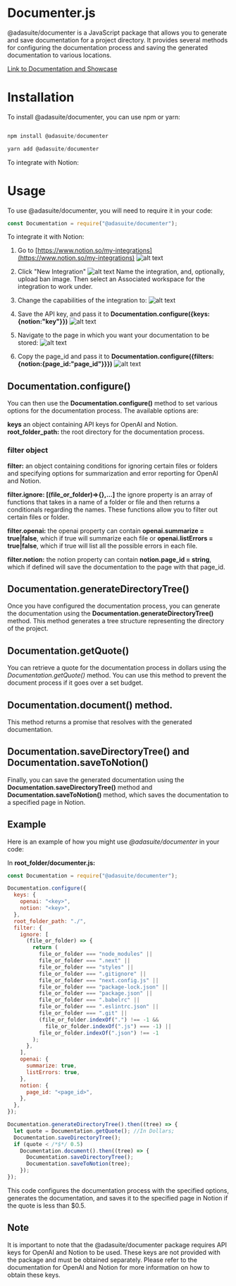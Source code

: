 # Documenter.js

@adasuite/documenter is a JavaScript package that allows you to generate and save documentation for a project directory. It provides several methods for configuring the documentation process and saving the generated documentation to various locations.

[Link to Documentation and Showcase](https://www.notion.so/kvictoria/Documenter-9ac4e16b5d24428aa5429ef54b898ad0)

# Installation

To install @adasuite/documenter, you can use npm or yarn:

```js

npm install @adasuite/documenter
```

```js
yarn add @adasuite/documenter
```

To integrate with Notion:

# Usage

To use @adasuite/documenter, you will need to require it in your code:

```js
const Documentation = require("@adasuite/documenter");
```

To integrate it with Notion:

1. Go to [https://www.notion.so/my-integrations](https://www.notion.so/my-integrations)
   ![alt text](https://lh4.googleusercontent.com/TRM-BqSt_FsMKznuWkUcT8miuDajNG6vdQUaLz35Jppks-tVq_f5xaOE9yWrLibDUhw=w2400)
2. Click "New Integration"
   ![alt text](https://lh5.googleusercontent.com/jOBTufaGLGsI8zK74RnQHGB4ootherTr27oUdnXZAGtNeoiqQLEfbPZBwVh-n0Wfg3o=w2400)
   Name the integration, and, optionally, upload ban image. Then select an Associated workspace for the integration to work under.

3. Change the capabilities of the integration to:
   ![alt text](https://lh5.googleusercontent.com/BhSdD82xoafrrreHy1fz5ONKm5cF8eDvT44DhimXSL1LPyWGvOc-Ok_sGGQ8e4sYVZs=w2400)

4. Save the API key, and pass it to **Documentation.configure({keys:{notion:"key"}})**
   ![alt text](https://lh4.googleusercontent.com/MbF24vtG4ZD16YYRlbfsabcsgLuOAtKuWvs4oSK0jfyvfp3fH6NEC9LoW9D3aX8Yq5g=w2400)

5. Navigate to the page in which you want your documentation to be stored:
   ![alt text](https://lh6.googleusercontent.com/a5MBVzuVaVO5RHog3LjNetSLkC-QOsgws95svMIINrXrXX5M9QoNbDl4YnQyab7-CXs=w2400)

6. Copy the page_id and pass it to **Documentation.configure({filters:{notion:{page_id:"page_id"}}})**
   ![alt text](https://lh5.googleusercontent.com/p9LjLMKlo_fh_BhOf-mOCtLW953Ya5OSiI5ccT4m1INBxv8UFhyccx1XPoh9_Inus_A=w2400)

## Documentation.configure()

You can then use the **Documentation.configure()** method to set various options for the documentation process. The available options are:

**keys** an object containing API keys for OpenAI and Notion.
**root_folder_path:** the root directory for the documentation process.

### filter object

**filter:** an object containing conditions for ignoring certain files or folders and specifying options for summarization and error reporting for OpenAI and Notion.

**filter.ignore: [(file_or_folder)=>{},...]** the ignore property is an array of functions that takes in a name of a folder or file and then returns a conditionals regarding the names. These functions allow you to filter out certain files or folder.

**filter.openai:** the openai property can contain **openai.summarize = true|false**, which if true will summarize each file or **openai.listErrors = true|false**, which if true will list all the possible errors in each file.

**filter.notion:** the notion property can contain **notion.page_id = string**, which if defined will save the documentation to the page with that page_id.

## Documentation.generateDirectoryTree()

Once you have configured the documentation process, you can generate the documentation using the **Documentation.generateDirectoryTree()** method. This method generates a tree structure representing the directory of the project.

## Documentation.getQuote()

You can retrieve a quote for the documentation process in dollars using the _Documentation.getQuote()_ method. You can use this method to prevent the document process if it goes over a set budget.

## Documentation.document() method.

This method returns a promise that resolves with the generated documentation.

## Documentation.saveDirectoryTree() and Documentation.saveToNotion()

Finally, you can save the generated documentation using the **Documentation.saveDirectoryTree()** method and **Documentation.saveToNotion()** method, which saves the documentation to a specified page in Notion.

## Example

Here is an example of how you might use _@adasuite/documenter_ in your code:

In **root_folder/documenter.js:**

```js
const Documentation = require("@adasuite/documenter");

Documentation.configure({
  keys: {
    openai: "<key>",
    notion: "<key>",
  },
  root_folder_path: "./",
  filter: {
    ignore: [
      (file_or_folder) => {
        return (
          file_or_folder === "node_modules" ||
          file_or_folder === ".next" ||
          file_or_folder === "styles" ||
          file_or_folder === ".gitignore" ||
          file_or_folder === "next.config.js" ||
          file_or_folder === "package-lock.json" ||
          file_or_folder === "package.json" ||
          file_or_folder === ".babelrc" ||
          file_or_folder === ".eslintrc.json" ||
          file_or_folder === ".git" ||
          (file_or_folder.indexOf(".") !== -1 &&
            file_or_folder.indexOf(".js") === -1) ||
          file_or_folder.indexOf(".json") !== -1
        );
      },
    ],
    openai: {
      summarize: true,
      listErrors: true,
    },
    notion: {
      page_id: "<page_id>",
    },
  },
});

Documentation.generateDirectoryTree().then((tree) => {
  let quote = Documentation.getQuote(); //In Dollars;
  Documentation.saveDirectoryTree();
  if (quote < /*$*/ 0.5)
    Documentation.document().then((tree) => {
      Documentation.saveDirectoryTree();
      Documentation.saveToNotion(tree);
    });
});
```

This code configures the documentation process with the specified options, generates the documentation, and saves it to the specified page in Notion if the quote is less than $0.5.

## Note

It is important to note that the @adasuite/documenter package requires API keys for OpenAI and Notion to be used. These keys are not provided with the package and must be obtained separately. Please refer to the documentation for OpenAI and Notion for more information on how to obtain these keys.
